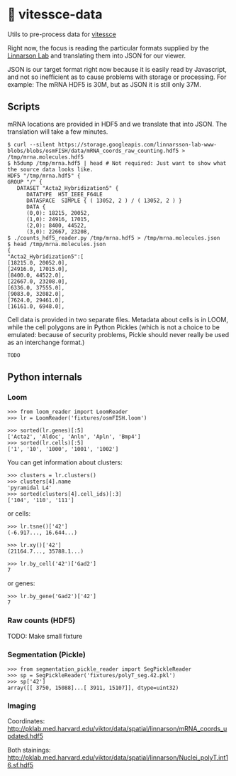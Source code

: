# 🚄  vitessce-data

Utils to pre-process data for [vitessce](http://github.com/hms-dbmi/vitessce/)

Right now, the focus is reading the particular formats supplied by
the [Linnarson Lab](http://linnarssonlab.org/osmFISH/availability/)
and translating them into JSON for our viewer.

JSON is our target format right now because it is easily read by Javascript,
and not so inefficient as to cause problems with storage or processing.
For example: The mRNA HDF5 is 30M, but as JSON it is still only 37M.

## Scripts

mRNA locations are provided in HDF5 and we translate that into JSON.
The translation will take a few minutes.
```shell
$ curl --silent https://storage.googleapis.com/linnarsson-lab-www-blobs/blobs/osmFISH/data/mRNA_coords_raw_counting.hdf5 > /tmp/mrna.molecules.hdf5
$ h5dump /tmp/mrna.hdf5 | head # Not required: Just want to show what the source data looks like.
HDF5 "/tmp/mrna.hdf5" {
GROUP "/" {
   DATASET "Acta2_Hybridization5" {
      DATATYPE  H5T_IEEE_F64LE
      DATASPACE  SIMPLE { ( 13052, 2 ) / ( 13052, 2 ) }
      DATA {
      (0,0): 18215, 20052,
      (1,0): 24916, 17015,
      (2,0): 8400, 44522,
      (3,0): 22667, 23208,
$ ./counts_hdf5_reader.py /tmp/mrna.hdf5 > /tmp/mrna.molecules.json
$ head /tmp/mrna.molecules.json
{
"Acta2_Hybridization5":[
[18215.0, 20052.0],
[24916.0, 17015.0],
[8400.0, 44522.0],
[22667.0, 23208.0],
[6336.0, 37555.0],
[9083.0, 32082.0],
[7624.0, 29461.0],
[16161.0, 6948.0],
```

Cell data is provided in two separate files. Metadata about cells is
in LOOM, while the cell polygons are in Python Pickles (which is not
a choice to be emulated: because of security problems,
Pickle should never really be used as an interchange format.)
```
TODO
```

## Python internals

### Loom

```
>>> from loom_reader import LoomReader
>>> lr = LoomReader('fixtures/osmFISH.loom')

>>> sorted(lr.genes)[:5]
['Acta2', 'Aldoc', 'Anln', 'Apln', 'Bmp4']
>>> sorted(lr.cells)[:5]
['1', '10', '1000', '1001', '1002']

```

You can get information about clusters:
```
>>> clusters = lr.clusters()
>>> clusters[4].name
'pyramidal L4'
>>> sorted(clusters[4].cell_ids)[:3]
['104', '110', '111']

```

or cells:
```
>>> lr.tsne()['42']
(-6.917..., 16.644...)

>>> lr.xy()['42']
(21164.7..., 35788.1...)

>>> lr.by_cell('42')['Gad2']
7

```

or genes:
```
>>> lr.by_gene('Gad2')['42']
7

```

### Raw counts (HDF5)

TODO: Make small fixture

### Segmentation (Pickle)

```
>>> from segmentation_pickle_reader import SegPickleReader
>>> sp = SegPickleReader('fixtures/polyT_seg.42.pkl')
>>> sp['42']
array([[ 3750, 15088]...[ 3911, 15107]], dtype=uint32)

```

### Imaging


Coordinates: http://pklab.med.harvard.edu/viktor/data/spatial/linnarson/mRNA_coords_updated.hdf5

Both stainings: http://pklab.med.harvard.edu/viktor/data/spatial/linnarson/Nuclei_polyT.int16.sf.hdf5
